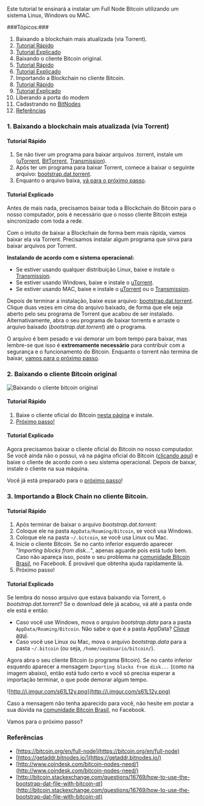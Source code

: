 Este tutorial te ensinará a instalar um Full Node Bitcoin utilizando um sistema Linux, Windows ou MAC. 

###Tópicos:###

1. Baixando a blockchain mais atualizada (via Torrent).
  1. [Tutorial Rápido](#topic1-rapido)
  2. [Tutorial Explicado](#topic1-explicado)
2. Baixando o cliente Bitcoin original.
  1. [Tutorial Rápido](#topic2-rapido)
  2. [Tutorial Explicado](#topic2-explicado)
3. Importando a Blockchain no cliente Bitcoin.
  1. [Tutorial Rápido](#topic3-rapido)
  2. [Tutorial Explicado](#topic3-explicado)
4. Liberando a porta do modem
5. Cadastrando no [BitNodes](https://getaddr.bitnodes.io/)
6. [Referências](#referencias)

### 1. Baixando a blockchain mais atualizada (via Torrent) ###

#### <a name="topic1-rapido"></a> Tutorial Rápido ####
1. Se não tiver um programa para baixar arquivos .torrent, instale um ([uTorrent](http://www.utorrent.com/), [BitTorrent](http://www.bittorrent.com/), [Transmission](http://www.transmissionbt.com/download/)).
2. Após ter um programa para baixar Torrent, comece a baixar o seguinte arquivo: [bootstrap.dat.torrent](https://bitcoin.org/bin/blockchain/bootstrap.dat.torrent).
3. Enquanto o arquivo baixa, [vá para o próximo passo](#topic2-rapido).

#### <a name="topic1-explicado"></a> Tutorial Explicado ####
Antes de mais nada, precisamos baixar toda a Blockchain do Bitcoin para o nosso computador, pois é necessário que o nosso cliente Bitcoin esteja sincronizado com toda a rede.  

Com o intuito de baixar a Blockchain de forma bem mais rápida, vamos baixar ela via Torrent. Precisamos instalar algum programa que sirva para baixar arquivos por Torrent. 

**Instalando de acordo com o sistema operacional:**
- Se estiver usando qualquer distribuição Linux, baixe e instale o [Transmission](http://www.transmissionbt.com/download/).
- Se estiver usando Windows, baixe e instale o [uTorrent](http://www.utorrent.com/).
- Se estiver usando MAC, baixe e instale o [uTorrent](http://www.utorrent.com/) ou o [Transmission](http://www.transmissionbt.com/download/).

Depois de terminar a instalação, baixe esse arquivo: [bootstrap.dat.torrent](https://bitcoin.org/bin/blockchain/bootstrap.dat.torrent). Clique duas vezes em cima do arquivo baixado, de forma que ele seja aberto pelo seu programa de Torrent que acabou de ser instalado. Alternativamente, abra o seu programa de baixar torrents e arraste o arquivo baixado (*bootstrap.dat.torrent*) até o programa.

O arquivo é bem pesado e vai demorar um bom tempo para baixar, mas lembre-se que isso é **extremamente necessário** para contribuir com a segurança e o funcionamento do Bitcoin. Enquanto o torrent não termina de baixar, [vamos para o próximo passo](#topic2-explicado).

### 2. Baixando o cliente Bitcoin original ###
![Baixando o cliente bitcoin original](http://i.imgur.com/UNBa2ha.png)
#### <a name="topic2-rapido"></a> Tutorial Rápido ####
1. Baixe o cliente oficial do Bitcoin [nesta página](https://bitcoin.org/pt_BR/download) e instale.
2. [Próximo passo!](#topic3-rapido)

#### <a name="topic2-explicado"></a> Tutorial Explicado ####

Agora precisamos baixar o cliente oficial do Bitcoin no nosso computador. Se você ainda não o possui, vá na página oficial do Bitcoin ([clicando aqui](https://bitcoin.org/pt_BR/download)) e baixe o cliente de acordo com o seu sistema operacional. Depois de baixar, instale o cliente na sua máquina.

Você já está preparado para o [próximo passo](#topic3-explicado)!

### 3. Importando a Block Chain no cliente Bitcoin. ###

#### <a name="topic3-rapido"></a> Tutorial Rápido ####
1. Após terminar de baixar o arquivo *bootstrap.dat.torrent*:
  1. Coloque ele na pasta `AppData/Roaming/Bitcoin`, se você usa Windows.
  2. Coloque ele na pasta `~/.bitcoin`, se você usa Linux ou Mac.
2. Inicie o cliente Bitcoin. Se no canto inferior esquerdo aparecer "*Importing blocks from disk...*", apenas aguarde pois está tudo bem. Caso não apareça isso, poste o seu problema na [comunidade Bitcoin Brasil](https://www.facebook.com/groups/btcbr/), no Facebook. É provável que obtenha ajuda rapidamente lá.
3. Próximo passo!

#### <a name="topic3-explicado"></a> Tutorial Explicado ####

Se lembra do nosso arquivo que estava baixando via Torrent, o *bootstrap.dat.torrent*? Se o download dele já acabou, vá até a pasta onde ele está e então: 
- Caso você use Windows, mova o arquivo *bootstrap.data* para a pasta `AppData/Roaming/Bitcoin`. Não sabe o que é a pasta AppData? [Clique aqui](http://konectando-se.blogspot.com/2013/05/acessar-pasta-appdata-windows-7.html).
- Caso você use Linux ou Mac, mova o arquivo *bootstrap.data* para a pasta `~/.bitcoin` (ou seja, `/home/seuUsuario/bitcoin/`). 

Agora abra o seu cliente Bitcoin (o programa Bitcoin). Se no canto inferior esquerdo aparecer a mensagem `Importing blocks from disk...` (como na imagem abaixo), então está tudo certo e você só precisa esperar a importação terminar, o que pode demorar algum tempo.

![http://i.imgur.com/s61L12y.png](http://i.imgur.com/s61L12y.png)

Caso a mensagem não tenha aparecido para você, não hesite em postar a sua dúvida na [comunidade Bitcoin Brasil](https://www.facebook.com/groups/btcbr/), no Facebook.

Vamos para o próximo passo?

### <a name="referencias"></a> Referências ###
- [https://bitcoin.org/en/full-node](https://bitcoin.org/en/full-node)
- [https://getaddr.bitnodes.io/](https://getaddr.bitnodes.io/)
- [http://www.coindesk.com/bitcoin-nodes-need/](http://www.coindesk.com/bitcoin-nodes-need/)
- [http://bitcoin.stackexchange.com/questions/16769/how-to-use-the-bootstrap-dat-file-with-bitcoin-qt](http://bitcoin.stackexchange.com/questions/16769/how-to-use-the-bootstrap-dat-file-with-bitcoin-qt)

